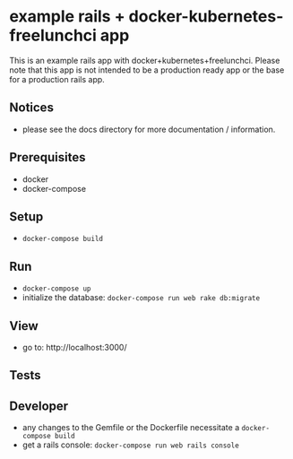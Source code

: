 # example rails + docker-kubernetes-freelunchci app

This is an example rails app with docker+kubernetes+freelunchci. Please note that this app is not intended to be a production ready app or the base for a production rails app.


## Notices
* please see the docs directory for more documentation / information.


## Prerequisites
* docker
* docker-compose


## Setup
* `docker-compose build`


## Run
* `docker-compose up`
* initialize the database: `docker-compose run web rake db:migrate`


## View
* go to: http://localhost:3000/


## Tests


## Developer
* any changes to the Gemfile or the Dockerfile necessitate a `docker-compose build`
* get a rails console: `docker-compose run web rails console`
